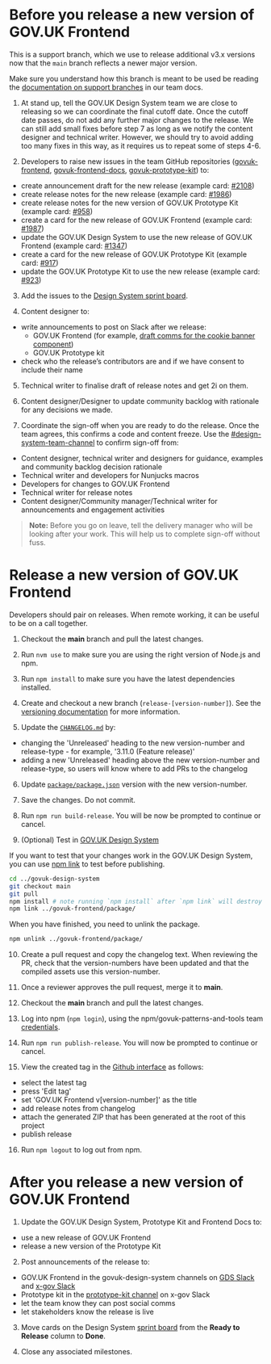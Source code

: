 # Before you release a new version of GOV.UK Frontend

This is a support branch, which we use to release additional v3.x versions now that the `main` branch reflects a newer major version.

Make sure you understand how this branch is meant to be used be reading the [documentation on support branches](https://govuk-design-system-team-docs.netlify.app/how-we-work/version-control/support-branches.html#support-branches) in our team docs.

1. At stand up, tell the GOV.UK Design System team we are close to releasing so we can coordinate the final cutoff date. Once the cutoff date passes, do not add any further major changes to the release. We can still add small fixes before step 7 as long as we notify the content designer and technical writer. However, we should try to avoid adding too many fixes in this way, as it requires us to repeat some of steps 4-6.

2. Developers to raise new issues in the team GitHub repositories ([govuk-frontend](https://github.com/alphagov/govuk-frontend), [govuk-frontend-docs](https://github.com/alphagov/govuk-frontend-docs), [govuk-prototype-kit](https://github.com/alphagov/govuk-prototype-kit)) to:
  - create announcement draft for the new release (example card: [#2108](https://github.com/alphagov/govuk-frontend/issues/2108))
  - create release notes for the new release (example card: [#1986](https://github.com/alphagov/govuk-frontend/issues/1986))
  - create release notes for the new version of GOV.UK Prototype Kit (example card: [#958](https://github.com/alphagov/govuk-prototype-kit/issues/958))
  - create a card for the new release of GOV.UK Frontend (example card: [#1987](https://github.com/alphagov/govuk-frontend/issues/1987))
  - update the GOV.UK Design System to use the new release of GOV.UK Frontend (example card: [#1347](https://github.com/alphagov/govuk-design-system/issues/1347))
  - create a card for the new release of GOV.UK Prototype Kit (example card: [#917](https://github.com/alphagov/govuk-prototype-kit/issues/917))
  - update the GOV.UK Prototype Kit to use the new release (example card: [#923](https://github.com/alphagov/govuk-prototype-kit/issues/923))

3. Add the issues to the [Design System sprint board](https://github.com/orgs/alphagov/projects/4).

4. Content designer to:
  - write announcements to post on Slack after we release:
    - GOV.UK Frontend (for example, [draft comms for the cookie banner component](https://docs.google.com/document/d/1jVyMB7i94NOeflWaf3kE4Q4APMXGfluK3rOh74IHO08/edit))
    - GOV.UK Prototype kit
  - check who the release’s contributors are and if we have consent to include their name

5. Technical writer to finalise draft of release notes and get 2i on them.

6. Content designer/Designer to update community backlog with rationale for any decisions we made.

7. Coordinate the sign-off when you are ready to do the release. Once the team agrees, this confirms a code and content freeze. Use the [#design-system-team-channel](https://gds.slack.com/app_redirect?channel=design-system-team-channel) to confirm sign-off from:
  - Content designer, technical writer and designers for guidance, examples and community backlog decision rationale
  - Technical writer and developers for Nunjucks macros
  - Developers for changes to GOV.UK Frontend
  - Technical writer for release notes
  - Content designer/Community manager/Technical writer for announcements and engagement activities

> **Note:** Before you go on leave, tell the delivery manager who will be looking after your work. This will help us to complete sign-off without fuss.

# Release a new version of GOV.UK Frontend

Developers should pair on releases. When remote working, it can be useful to be on a call together.

1. Checkout the **main** branch and pull the latest changes.

2. Run `nvm use` to make sure you are using the right version of Node.js and npm.

3. Run `npm install` to make sure you have the latest dependencies installed.

4. Create and checkout a new branch (`release-[version-number]`). See the [versioning documentation](/docs/contributing/versioning.md) for more information.

5. Update the [`CHANGELOG.md`](../../CHANGELOG.md) by:
  - changing the 'Unreleased' heading to the new version-number and release-type - for example, '3.11.0 (Feature release)'
  - adding a new 'Unreleased' heading above the new version-number and release-type, so users will know where to add PRs to the changelog

6. Update [`package/package.json`](../../package/package.json) version with the new version-number.

7. Save the changes. Do not commit.

8. Run `npm run build-release`. You will be now be prompted to continue or cancel.

9. (Optional) Test in [GOV.UK Design System](git@github.com:alphagov/govuk-design-system.git)

  If you want to test that your changes work in the GOV.UK Design System, you can use [npm link](https://docs.npmjs.com/cli/link) to test before publishing.

  ```bash
  cd ../govuk-design-system
  git checkout main
  git pull
  npm install # note running `npm install` after `npm link` will destroy the link.
  npm link ../govuk-frontend/package/
  ```

  When you have finished, you need to unlink the package.

  ```bash
  npm unlink ../govuk-frontend/package/
  ```

10. Create a pull request and copy the changelog text.
   When reviewing the PR, check that the version-numbers have been updated and that the compiled assets use this version-number.

11. Once a reviewer approves the pull request, merge it to **main**.

12. Checkout the **main** branch and pull the latest changes.

13. Log into npm (`npm login`), using the npm/govuk-patterns-and-tools team [credentials](https://github.com/alphagov/design-system-team-credentials/tree/main/npm/govuk-patterns-and-tools).

14. Run `npm run publish-release`. You will now be prompted to continue or cancel.

15. View the created tag in the [Github interface](https://github.com/alphagov/govuk-frontend/releases) as follows:
  - select the latest tag
  - press 'Edit tag'
  - set 'GOV.UK Frontend v[version-number]' as the title
  - add release notes from changelog
  - attach the generated ZIP that has been generated at the root of this project
  - publish release

16. Run `npm logout` to log out from npm.

# After you release a new version of GOV.UK Frontend

1. Update the GOV.UK Design System, Prototype Kit and Frontend Docs to:
  - use a new release of GOV.UK Frontend
  - release a new version of the Prototype Kit

2. Post announcements of the release to:
  - GOV.UK Frontend in the govuk-design-system channels on [GDS Slack](https://gds.slack.com/app_redirect?channel=govuk-design-system) and [x-gov Slack](https://ukgovernmentdigital.slack.com/app_redirect?channel=govuk-design-system)
  - Prototype kit in the [prototype-kit channel](https://ukgovernmentdigital.slack.com/app_redirect?channel=prototype-kit) on x-gov Slack
  - let the team know they can post social comms
  - let stakeholders know the release is live

3. Move cards on the Design System [sprint board](https://github.com/orgs/alphagov/projects/4) from the **Ready to Release** column to **Done**.

4. Close any associated milestones.
